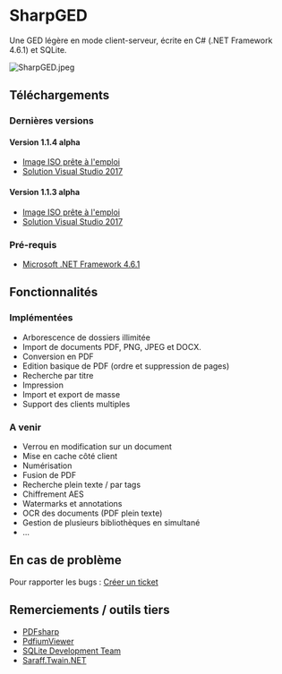 # SharpGED #

Une GED légère en mode client-serveur, écrite en C# (.NET Framework 4.6.1) et SQLite.

![SharpGED.jpeg](https://bitbucket.org/repo/Mrgxk5g/images/591466635-SharpGED.jpeg)

## Téléchargements ##

### Dernières versions ###

#### Version 1.1.4 alpha ####

* [Image ISO prête à l'emploi](https://bitbucket.org/cgerardin/sharpged/downloads/SharpGED_1.1.4.iso)
* [Solution Visual Studio 2017](https://bitbucket.org/cgerardin/sharpged/get/1.1.4a.zip)

#### Version 1.1.3 alpha ####

* [Image ISO prête à l'emploi](https://bitbucket.org/cgerardin/sharpged/downloads/SharpGED_1.1.3.iso)
* [Solution Visual Studio 2017](https://bitbucket.org/cgerardin/sharpged/get/1.1.3a.zip)

### Pré-requis ###

* [Microsoft .NET Framework 4.6.1](https://www.microsoft.com/fr-FR/download/details.aspx?id=49982)

## Fonctionnalités ##

### Implémentées ###

* Arborescence de dossiers illimitée
* Import de documents PDF, PNG, JPEG et DOCX.
* Conversion en PDF
* Edition basique de PDF (ordre et suppression de pages)
* Recherche par titre
* Impression
* Import et export de masse
* Support des clients multiples

### A venir ###

* Verrou en modification sur un document
* Mise en cache côté client
* Numérisation
* Fusion de PDF
* Recherche plein texte / par tags
* Chiffrement AES
* Watermarks et annotations
* OCR des documents (PDF plein texte)
* Gestion de plusieurs bibliothèques en simultané
* ...

## En cas de problème ##

Pour rapporter les bugs : [Créer un ticket](https://bitbucket.org/cgerardin/sharpged/issues/new)

## Remerciements / outils tiers ##

* [PDFsharp](http://www.pdfsharp.net)
* [PdfiumViewer](https://github.com/pvginkel/PdfiumViewer)
* [SQLite Development Team](http://sqlite.org/)
* [Saraff.Twain.NET](https://github.com/saraff-9EB1047A4BEB4cef8506B29BA325BD5A/Saraff.Twain.NET)